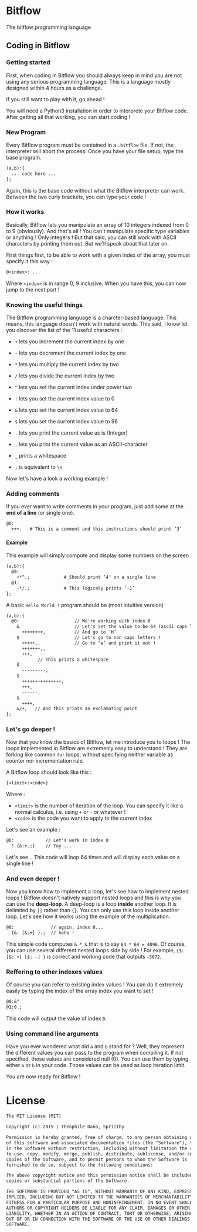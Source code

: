 # Bitflow
The bitflow programming language


## Coding in Bitflow

### Getting started

First, when coding in Bitflow you should always keep in mind you are not using any serious programming language. This is a language mostly designed within 4 hours as a challenge.

If you still want to play with it, go ahead !

You will need a Python3 installation in order to interprete your Bitflow code. After getting all that working, you can start coding !

### New Program

Every Bitflow program must be contained in a `.bitflow` file. If not, the interpreter will abort the process.
Once you have your file setup, type the base program.

```txt
(a,b):{
  ... code here ...
};
```

Again, this is the base code without what the Bitflow interpreter can work. Between the two curly brackets, you can type your code !

### How it works

Basically, Bitflow lets you manipulate an array of 10 integers indexed from 0 to 9 (obviously). And that's all ! You can't manipulate specific type variables or anything ! Only integers ! But that said, you can still work with ASCII characters by printing them out. But we'll speak about that later on.

First things first, to be able to work with a given index of the array, you must specify it this way :

```txt
@<index>: ...
```

Where `<index>` is in range 0, 9 inclusive. When you have this, you can now jump to the next part !

### Knowing the useful things

The Bitflow programming language is a charcter-based language. This means, this language doesn't work with natural words. This said, I know let you discover the list of the 11 useful characters :

* `+`  lets you increment the current index by one
* `-`  lets you decrement the current index by one
* `*`  lets you  multiply the current index by two
* `/`  lets you   divide  the current index by two
* `^`  lets you set the current index under power two

* `!`  lets you set the current index value to 0
* `&`  lets you set the current index value to 64
* `$`  lets you set the current index value to 96

* `.`  lets you print the current value as is (Integer)
* `,`  lets you print the current value as an ASCII-character
* `_`  prints a whitespace
* `;`  is equivalent to `\n`

Now let's have a look a working example !

### Adding comments

If you ever want to write comments in your program, just add some at the **end of a line** (or single one).

```txt
@0:
  +++.   # This is a comment and this instructions should print ‘3’
```

#### Example

This example will simply compute and display some numbers on the screen

```txt
(a,b):{
  @0:
    +*^.;             # Should print ‘4’ on a single line
  @1:
    -*/.;             # This logicaly prints ‘-1’
};
```

A basic `Hello World !` program should be (most intuitive version)

```txt
(a,b):{
  @0:                     // We're working with index 0
    &                     // Let's set the value to be 64 (ascii caps letters)
      ++++++++,           // And go to ‘H’
    $                     // Let's go to non caps letters !
      +++++,,             // Go to ‘e’ and print it out !
      +++++++,,
      +++,
    _       // This prints a whitespace
    $
      ---------,
    $
      +++++++++++++++,
      +++,
      ------,
    $
      ++++,
    &/+,   // And this prints an exclamating point
};
```

### Let's go deeper !

Now that you know the basics of Bitflow, let me introduce you to loops ! The loops implemented in Bitflow are extremenly easy to understand ! They are forking like common `for` loops, without specifying neither variable as counter nor incrementation rule.

A Bitflow loop should look like this :

```txt
{<limit>:<code>}
```

Where :

* `<limit>` is the number of iteration of the loop. You can specify it like a normal calculus, i.e. using `+` or `-` or whatever !
* `<code>` is the code you want to apply to the current index

Let's see an example :

```txt
@0:            // Let's work in index 0
  ! {&:+.;}    // Yay ...
```

Let's see... This code will loop 64 times and will display each value on a single line !

### And even deeper !

Now you know how to implement a loop, let's see how to implement nested loops ! Bitflow doesn't natively support nested loops and this is why you can use the **deep-loop**. A deep-loop is a loop **inside** another loop. It is delimited by `[]` rather than `{}`. You can only use this loop inside another loop. Let's see how it works using the example of the multiplication.

```txt
@0:              // again, index 0...
  {&: [&:+] }.;  // hehe !
```

This simple code computes `& * &` that is to say `64 * 64 = 4096`. Of course, you can use several different nested loops side by side ! For example, `{$: [&: +] [$: -] }` is correct and working code that outputs `-3072`.

### Reffering to other indexes values

Of course you can refer to existing index values ! You can do it extremely easily by typing the index of the array index you want to set !

```txt
@0:&^
@1:0.;
```

This code will output the value of index `0`.

### Using command line arguments

Have you ever wondered what did `a` and `b` stand for ? Well, they represent the different values you can pass to the program when compiling it. If not specified, those values are considered null (0). You can use them by typing either `a` or `b` in your code. Those values can be used as loop iteration limit.

You are now ready for Bitflow !





# License

```txt
The MIT License (MIT)

Copyright (c) 2015 | Theophile Dano, Spriithy

Permission is hereby granted, free of charge, to any person obtaining a copy
of this software and associated documentation files (the "Software"), to deal
in the Software without restriction, including without limitation the rights
to use, copy, modify, merge, publish, distribute, sublicense, and/or sell
copies of the Software, and to permit persons to whom the Software is
furnished to do so, subject to the following conditions:

The above copyright notice and this permission notice shall be included in all
copies or substantial portions of the Software.

THE SOFTWARE IS PROVIDED "AS IS", WITHOUT WARRANTY OF ANY KIND, EXPRESS OR
IMPLIED, INCLUDING BUT NOT LIMITED TO THE WARRANTIES OF MERCHANTABILITY,
FITNESS FOR A PARTICULAR PURPOSE AND NONINFRINGEMENT. IN NO EVENT SHALL THE
AUTHORS OR COPYRIGHT HOLDERS BE LIABLE FOR ANY CLAIM, DAMAGES OR OTHER
LIABILITY, WHETHER IN AN ACTION OF CONTRACT, TORT OR OTHERWISE, ARISING FROM,
OUT OF OR IN CONNECTION WITH THE SOFTWARE OR THE USE OR OTHER DEALINGS IN THE
SOFTWARE.
```
